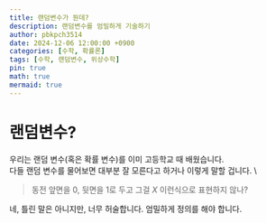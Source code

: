 ```yaml
---
title: 랜덤변수가 뭔데?
description: 랜덤변수를 엄밀하게 기술하기
author: pbkpch3514
date: 2024-12-06 12:00:00 +0900
categories: [수학, 확률론]
tags: [수학, 랜덤변수, 위상수학]
pin: true
math: true
mermaid: true
---
```


# 랜덤변수?

우리는 랜덤 변수(혹은 확률 변수)를 이미 고등학교 때 배웠습니다. \
다들 랜덤 변수를 물어보면 대부분 잘 모른다고 하거나 이렇게 말할 겁니다. \
> 동전 앞면을 0, 뒷면을 1로 두고 그걸 $X$ 이런식으로 표현하지 않나?

네, 틀린 말은 아니지만, 너무 허술합니다. 엄밀하게 정의를 해야 합니다.
